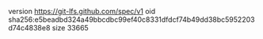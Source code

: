version https://git-lfs.github.com/spec/v1
oid sha256:e5beadbd324a49bbcdbc99ef40c8331dfdcf74b49dd38bc5952203d74c4838e8
size 33665
